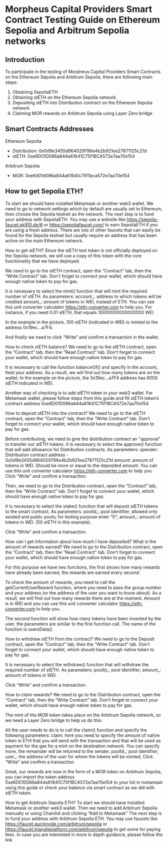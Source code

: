 # Morpheus Capital Providers Smart Contract Testing Guide on Ethereum Sepolia and Arbitrum Sepolia networks

## Introduction

To participate in the testing of Morpheus Capital Providers Smart Contracts on the Ethereum Sepolia and Arbitrum Sepolia, there are following main steps:
1) Obtaining SepoliaETH
2) Obtaining stETH on the Ethereum Sepolia network
3) Depositing stETH into Distribution contract on the Ethereum Sepolia network
4) Claiming MOR rewards on Arbitrum Sepolia using Layer Zero bridge

## Smart Contracts Addresses
Ethereum Sepolia 
- Distribution: 0x0d9e3455d964029796e4b2b921ee27871125c21d 
- stETH: 0xe6D01D086a844a61641C75f1BCA572e7aa70e154
  
Arbitrum Sepolia 
- MOR: 0xe6d01d086a844a61641c75f1bca572e7aa70e154

## How to get Sepolia ETH?

To start we should have installed Metamask or another web3 wallet. We need to go to network settings which by default are usually set to Ethereum, then choose the Sepolia testnet as the network.
The next step is to fund your address with SepoliaETH. You may use a website like https://sepolia-faucet.pk910.de/# or https://sepoliafaucet.com/ to earn SepoliaETH if you are using a fresh address.
There are lots of other faucets that can easily be found for the Sepolia testnet but usually require an address that has been active on the main Ethereum network.




How to get stETH?
Since the stETH test token is not officially deployed on the Sepolia network, we will use a copy of this token with the core functionality that we have deployed.

We need to go to the stETH contract, open the “Contract” tab, then the “Write Contract” tab. Don't forget to connect your wallet, which should have enough native token to pay for gas.

It is necessary to select the mint() function that will mint the required number of stETH. As parameters:
account_: address to which tokens will be credited
amount_: amount of tokens in WEI, instead of ETH. You can use this unit converter calculator https://eth-converter.com to help you. For instance, if you need 0.01 stETH, that equals 10000000000000000 WEI. 

In the example in the picture, 100 stETH (indicated in WEI) is minted to the address 0x19ec...a7F4.

And finally we need to click “Write” and confirm a transaction in the wallet.









How to check stETH balance?
We need to go to the stETH contract, open the “Contract” tab, then the “Read Contract” tab. Don't forget to connect your wallet, which should have enough native token to pay for gas.

It is necessary to call the function balanceOf() and specify in the account_ field your address. As a result, we will find out how many tokens are on the wallet.
In the example on the picture, the 0x19ec...a7F4 address has 6000 stETH indicated in WEI.

Another way of checking is to add stETH token in your web3 wallet. For Metamask wallet, please follow steps from this guide and fill stETH token’s contract address 0xe6D01D086a844a61641C75f1BCA572e7aa70e154

How to deposit stETH into the contract?
We need to go to the stETH contract, open the “Contract” tab, then the “Write Contract” tab. Don't forget to connect your wallet, which should have enough native token to pay for gas.

Before contributing, we need to give the distribution contract an "approval" to transfer our stETH tokens. It is necessary to select the approve() function that will add allowance for Distribution contracts. As parameters:
spender: Distribution contract address - 0x0d9e3455d964029796e4b2b921ee27871125c21d
amount: amount of tokens in WEI. Should be more or equal to the deposited amount. You can use this unit converter calculator https://eth-converter.com to help you.
Click “Write” and confirm a transaction.

Then, we need to go to the Distribution contract, open the “Contract” tab, then the “Write Contract” tab. Don't forget to connect your wallet, which should have enough native token to pay for gas.

It is necessary to select the stake() function that will deposit stETH tokens to the smart contract. As parameters:
poolId_: pool identifier, allowed only existed and public pools; for testing purpose enter “0”;
amount_: amount of tokens in WEI. (50 stETH in this example).

Click “Write” and confirm a transaction.


How can I get information about how much I have deposited? What is the amount of rewards earned?
We need to go to the Distribution contract, open the “Contract” tab, then the “Read Contract” tab. Don't forget to connect your wallet, which should have enough native token to pay for gas.

For this purpose we have two functions, the first shows how many rewards have already been earned, the rewards are earned every second.

To check the amount of rewards, you need to call the getCurrentUserReward function, where you need to pass the group number and your address (or the address of the user you want to know about). As a result, we will find out how many rewards there are at the moment. Amount is in WEI and you can use this unit converter calculator https://eth-converter.com to help you.


The second function will show how many tokens have been invested by the user, the parameters are similar to the first function call. The name of the function is usersData().









How to withdraw stETH from the contract?
We need to go to the Deposit contract, open the “Contract” tab, then the “Write Contract” tab. Don't forget to connect your wallet, which should have enough native token to pay for gas.

It is necessary to select the withdraw() function that will withdraw the required number of stETH. As parameters:
poolId_: pool identifier;
amount_: amount of tokens in WEI.

Click “Write” and confirm a transaction.

How to claim rewards?
We need to go to the Distribution contract, open the “Contract” tab, then the “Write Contract” tab. Don't forget to connect your wallet, which should have enough native token to pay for gas.

The mint of the MOR token takes place on the Arbitrum Sepolia network, so we need a Layer Zero bridge to help us do this. 

All the user needs to do is to call the claim() function and specify the following parameters:
claim: here you need to specify the amount of native token in ETH that you will send with the transaction and that will be used as payment for the gas for a mint on the destination network. You can specify more, the remainder will be returned to the sender.
poolId_: pool identifier;
user_: the address of the user for whom the tokens will be minted; 
Click “Write” and confirm a transaction

Great, our rewards are now in the form of a MOR token on Arbitrum Sepolia, you can import the token address 0xe6D01D086a844a61641C75f1BCA572e7aa70e154 to your list in metamask using this guide or check your balance via smart contract as we did with stETH token.

How to get Arbitrum Sepolia ETH?
To start we should have installed Metamask or another web3 wallet. Then we need to add Arbitrum Sepolia manually or using Chainlist and clicking “Add to Metamask”
The next step is to fund your address with Arbitrum Sepolia ETH. You may use faucets like https://faucet.quicknode.com/arbitrum/sepolia or https://faucet.triangleplatform.com/arbitrum/sepolia to get some for paying fees.
In case you are interested in more in depth guidance, please follow the link 


